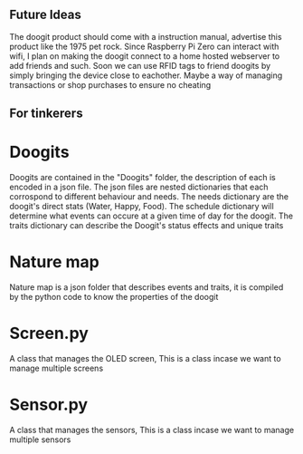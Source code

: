 ## Future Ideas
The doogit product should come with a instruction manual, advertise this product like the 1975 pet rock.
Since Raspberry Pi Zero can interact with wifi, I plan on making the doogit connect to a home hosted webserver to add friends and such. Soon we can use RFID tags to friend doogits by simply bringing the device close to eachother. Maybe a way of managing transactions or shop purchases to ensure no cheating


## For tinkerers

# Doogits
Doogits are contained in the "Doogits" folder, the description of each is encoded in a json file. The json files are nested dictionaries that each corrospond to different behaviour and needs. The needs dictionary are the doogit's direct stats (Water, Happy, Food). The schedule dictionary will determine what events can occure at a given time of day for the doogit. The traits dictionary can describe the Doogit's status effects and unique traits

# Nature map
Nature map is a json folder that describes events and traits, it is compiled by the python code to know the properties of the doogit

# Screen.py
A class that manages the OLED screen, This is a class incase we want to manage multiple screens

# Sensor.py
A class that manages the sensors, This is a class incase we want to manage multiple sensors